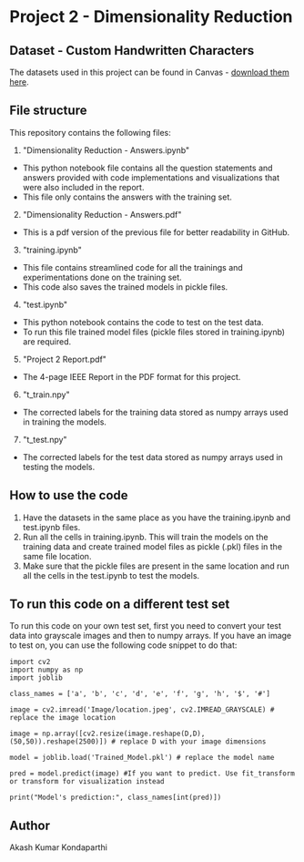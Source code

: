 # Project 2 - Dimensionality Reduction


## Dataset - Custom Handwritten Characters

The datasets used in this project can be found in Canvas - [download them here](https://ufl.instructure.com/courses/479519/files/folder/Project%202).

## File structure

This repository contains the following files:   
1. "Dimensionality Reduction - Answers.ipynb"
  - This python notebook file contains all the question statements and answers provided with code implementations and visualizations that were also included in the report.
  - This file only contains the answers with the training set.
2. "Dimensionality Reduction - Answers.pdf"
  - This is a pdf version of the previous file for better readability in GitHub.
3. "training.ipynb"
  - This file contains streamlined code for all the trainings and experimentations done on the training set.
  - This code also saves the trained models in pickle files.
4. "test.ipynb"
  - This python notebook contains the code to test on the test data.
  - To run this file trained model files (pickle files stored in training.ipynb) are required.
5. "Project 2 Report.pdf"
  - The 4-page IEEE Report in the PDF format for this project.
6. "t_train.npy"
  - The corrected labels for the training data stored as numpy arrays used in training the models.
7. "t_test.npy"
  - The corrected labels for the test data stored as numpy arrays used in testing the models.

## How to use the code

1. Have the datasets in the same place as you have the training.ipynb and test.ipynb files.
2. Run all the cells in training.ipynb. This will train the models on the training data and create trained model files as pickle (.pkl) files in the same file location.
3. Make sure that the pickle files are present in the same location and run all the cells in the test.ipynb to test the models.

## To run this code on a different test set

To run this code on your own test set, first you need to convert your test data into grayscale images and then to numpy arrays. If you have an image to test on, you can use the following code snippet to do that:

```
import cv2
import numpy as np
import joblib

class_names = ['a', 'b', 'c', 'd', 'e', 'f', 'g', 'h', '$', '#']

image = cv2.imread('Image/location.jpeg', cv2.IMREAD_GRAYSCALE) # replace the image location

image = np.array([cv2.resize(image.reshape(D,D),(50,50)).reshape(2500)]) # replace D with your image dimensions

model = joblib.load('Trained_Model.pkl') # replace the model name

pred = model.predict(image) #If you want to predict. Use fit_transform or transform for visualization instead

print("Model's prediction:", class_names[int(pred)])
```

## Author
Akash Kumar Kondaparthi